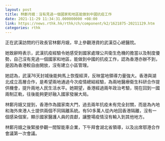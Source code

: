 ```yaml
---
layout: post
title: 林鄭月娥：沒有見過一個國家和地區能做到中國抗疫工作
date: 2021-11-29 11:34:31.000000000 +08:00
link: https://news.rthk.hk/rthk/ch/component/k2/1621875-20211129.htm
categories: rthk
---
```


正在武漢訪問的行政長官林鄭月娥，早上參觀港資的武漢亞心總醫院。

她致辭時表示，武漢抗疫經驗令她感受到國家處理公共衛生危機的擔當以及制度優勢，自己沒有見過一個國家和地區，能做到中國的抗疫工作，認為香港亦辦不到，是因為香港較自由開放，沒有建立小區管理。

她認為，武漢76天封城後能夠馬上恢復經濟，反映當地領導力量強大。香港與湖北成立高層合作，是希望兩地通過今次疫情總結經驗，為兩地醫療衛生科研合作提供機會，提升兩地人民生活水平。她期望，香港經過兩年政治考驗，現在回到一國兩制正軌，往後能夠更好融入國家發展大局。

林鄭月娥又提到，香港作為國家南大門，過去兩年抗疫未有完全封關，而是為內地和海外來港人士提供兩個不同隔離系統。有50多萬人從內地回香港隔離，沒有一個感染個案，顯示國家醫護人員的貢獻，讓整場疫情沒有輸入到其他地方。

林鄭月娥之後緊接參觀一間智能車企業，下午拜會湖北省領導，以及出席鄂港合作會議第一次會議。

